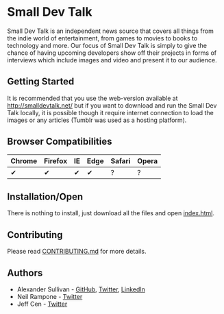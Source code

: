 # Small Dev Talk

Small Dev Talk is an independent news source that covers all things from the indie world of entertainment, from games to movies to books to technology and more. Our focus of Small Dev Talk is simply to give the chance of having upcoming developers show off their projects in forms of interviews which include images and video and present it to our audience.

## Getting Started

It is recommended that you use the web-version available at http://smalldevtalk.net/ but if you want to download and run the Small Dev Talk locally, it is possible though it require internet connection to load the images or any articles (Tumblr was used as a hosting platform). 

## Browser Compatibilities 

Chrome | Firefox | IE | Edge | Safari | Opera
--- | --- | --- | --- | --- | --- |
✔ |  ✔ | ✔ |  ✔ | ? |  ? |

## Installation/Open

There is nothing to install, just download all the files and open [index.html](index.html).

## Contributing

Please read [CONTRIBUTING.md](CONTRIBUTING.md) for more details.

## Authors

* Alexander Sullivan - [GitHub](https://github.com/ASully), [Twitter](https://twitter.com/alexjsully), [LinkedIn](https://www.linkedin.com/in/alexanderjsullivan/)
* Neil Rampone - [Twitter](https://twitter.com/BaphometGMG)
* Jeff Cen - [Twitter](https://twitter.com/ThatJCatt)